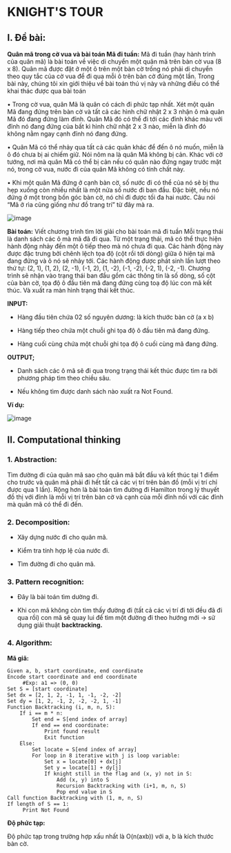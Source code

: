 # **KNIGHT'S TOUR**
## **I. Đề bài:**

**Quân mã trong cờ vua và bài toán Mã đi tuần:**
Mã đi tuần (hay hành trình của quân mã) là bài toán về việc di chuyển một quân mã trên bàn cờ vua (8 x 8). Quân mã được đặt ở một ô trên một bàn cờ trống nó phải di chuyển theo quy tắc của cờ vua để đi qua mỗi ô trên bàn cờ đúng một lần. Trong bài này, chúng tôi xin giới thiệu về bài toán thú vị này và những điều có thể khai thác được qua bài toán

•	Trong cờ vua, quân Mã là quân có cách đi phức tạp nhất. Xét một quân Mã đang đứng trên bàn cờ và tất cả các hình chữ nhật 2 x 3 nhận ô mà quân Mã đó đang đứng làm đỉnh. Quân Mã đó có thể đi tới các đỉnh khác màu với đỉnh nó đang đứng của bất kì hình chữ nhật 2 x 3 nào, miễn là đỉnh đó không nằm ngay cạnh đỉnh nó đang đứng.

•	Quân Mã có thể nhảy qua tất cả các quân khác để đến ô nó muốn, miễn là ô đó chưa bị ai chiếm giữ. Nói nôm na là quân Mã không bị cản. Khác với cờ tướng, nơi mà quân Mã có thể bị cản nếu có quân nào đứng ngay trước mặt nó, trong cờ vua, nước đi của quân Mã không có tính chất này.

•	Khi một quân Mã đứng ở cạnh bàn cờ, số nước đi có thể của nó sẽ bị thu hẹp xuống còn nhiều nhất là một nửa số nước đi ban đầu. Đặc biệt, nếu nó đứng ở một trong bốn góc bàn cờ, nó chỉ đi được tối đa hai nước. Câu nói “Mã ở rìa cũng giống như đồ trang trí” từ đây mà ra.

 ![image](https://user-images.githubusercontent.com/55485505/123203610-d7031b80-d4e0-11eb-975d-b82d6fb9d39e.png)


**Bài toán:**
Viết chương trình tìm lời giải cho bài toán mã đi tuần
Mỗi trạng thái là danh sách các ô mà mã đã đi qua. Từ một trạng thái, mã có thể thực hiện hành động nhảy đến một ô tiếp theo mà nó chưa đi qua. Các hành động này được đặc trưng bởi chênh lệch tọa độ (cột rồi tới dòng) giữa ô hiện tại mã đang đứng và ô nó sẽ nhảy tới.
Các hành động được phát sinh lần lượt theo thứ tự:  (2, 1), (1, 2), (2, -1), (-1, 2), (1, -2), (-1, -2), (-2, 1), (-2, -1).
Chương trình sẽ nhận vào trạng thái ban đầu gồm các thông tin là số dòng, số cột của bàn cờ, tọa độ ô đầu tiên mã đang đứng cùng toạ độ lúc con mã kết thúc. Và xuất ra màn hình trạng thái kết thúc.

**INPUT:**

- Hàng đầu tiên chứa 02 số nguyên dương: là kích thước bàn cờ (a x b)

- Hàng tiếp theo chứa một chuỗi ghi tọa độ ô đầu tiên mã đang đứng.

- Hàng cuối cùng chứa một chuỗi ghi tọa độ ô cuối cùng mã đang đứng.

**OUTPUT;**

- Danh sách các ô mã sẽ đi qua trong trạng thái kết thúc được tìm ra bởi phương pháp tìm theo chiều sâu.

- Nếu không tìm được danh sách nào xuất ra Not Found.

 **Ví dụ:**
 
![image](https://user-images.githubusercontent.com/55485505/123204267-e9ca2000-d4e1-11eb-8367-832de24db04b.png)

## **II.	Computational thinking**

### **1. Abstraction:**

Tìm đường đi của quân mã sao cho quân mã bắt đầu và kết thúc tại 1 điểm cho trước và quân mã phải đi hết tất cả các vị trí trên bản đồ (mỗi vị trí chỉ được qua 1 lần).  Rộng hơn là bài toán tìm đường đi Hamilton trong lý thuyết đồ thị với đỉnh là mỗi vị trí trên bàn cờ và cạnh của mỗi đỉnh nối với các đỉnh mà quân mã có thể đi đến. 

### **2. Decomposition:**

- Xây dựng nước đi cho quân mã.

- Kiểm tra tính hợp lệ của nước đi.

- Tìm đường đi cho quân mã.

###	**3. Pattern recognition:**

- Đây là bài toán tìm dường đi.

- Khi con mã không còn tìm thấy đường đi (tất cả các vị trí đi tới đều đã đi qua rồi) con mã sẽ quay lui để tìm một đường đi theo hướng mới -> sử dụng giải thuật **backtracking.**

### **4. Algorithm:**

**Mã giã:**

```[Python3]
Given a, b, start coordinate, end coordinate
Encode start coordinate and end coordinate
     #Exp: a1 => (0, 0)
Set S = [start coordinate]
Set dx = [2, 1, 2, -1, 1, -1, -2, -2]
Set dy = [1, 2, -1, 2, -2, -2, 1, -1]
Function Backtracking (i, m, n, S):
	If i == m * n:
		Set end = S[end index of array]
		If end == end coordinate:
			Print found result
			Exit function
	Else:
		Set locate = S[end index of array]
		For loop in 8 iterative with j is loop variable:
			Set x = locate[0] + dx[j]
			Set y = locate[1] + dy[j]
			If knight still in the flag and (x, y) not in S:
				Add (x, y) into S
				Recursion Backtracking with (i+1, m, n, S)
				Pop end value in S
Call function Backtracking with (1, m, n, S)
If length of S == 1:
     Print Not Found
```
**Độ phức tạp:**

Độ phức tạp trong trường hợp xấu nhất là O(n(axb)) với a, b là kích thước bàn cờ.

